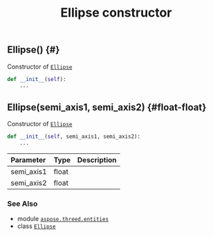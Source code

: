﻿---
title: Ellipse constructor
second_title: Aspose.3D for Python via .NET API References
description: 
type: docs
weight: 10
url: /python-net/aspose.threed.entities/ellipse/__init__/
is_root: false
---

## Ellipse() {#}

Constructor of [`Ellipse`](/3d/python-net/aspose.threed.entities/ellipse)



```python
def __init__(self):
    ...
```




## Ellipse(semi_axis1, semi_axis2) {#float-float}

Constructor of [`Ellipse`](/3d/python-net/aspose.threed.entities/ellipse)



```python
def __init__(self, semi_axis1, semi_axis2):
    ...
```


| Parameter | Type | Description |
| :- | :- | :- |
| semi_axis1 | float |  |
| semi_axis2 | float |  |



### See Also
* module [`aspose.threed.entities`](../../)
* class [`Ellipse`](/3d/python-net/aspose.threed.entities/ellipse)
